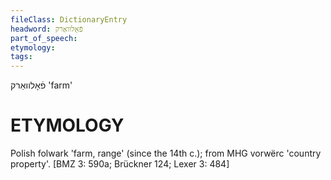 ```yaml
---
fileClass: DictionaryEntry
headword: פֿאָלוואַרק
part_of_speech: 
etymology: 
tags: 
---
```

פֿאָלוואַרק
'farm'

ETYMOLOGY
===========
Polish folwark 'farm, range' (since the 14th c.); from MHG vorwërc 'country property'.
[BMZ 3: 590a; Brückner 124; Lexer 3: 484]